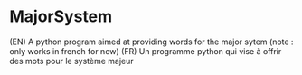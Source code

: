# MajorSystem
(EN)
A python program aimed at providing words for the major sytem (note : only works in french for now)
(FR)
Un programme python qui vise à offrir des mots pour le système majeur

